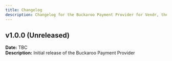 ```yaml
---
title: Changelog
description: Changelog for the Buckaroo Payment Provider for Vendr, the eCommerce solution for Umbraco v8+
---
```


## v1.0.0 (Unreleased)  
**Date:** TBC  
**Description:** Initial release of the Buckaroo Payment Provider 